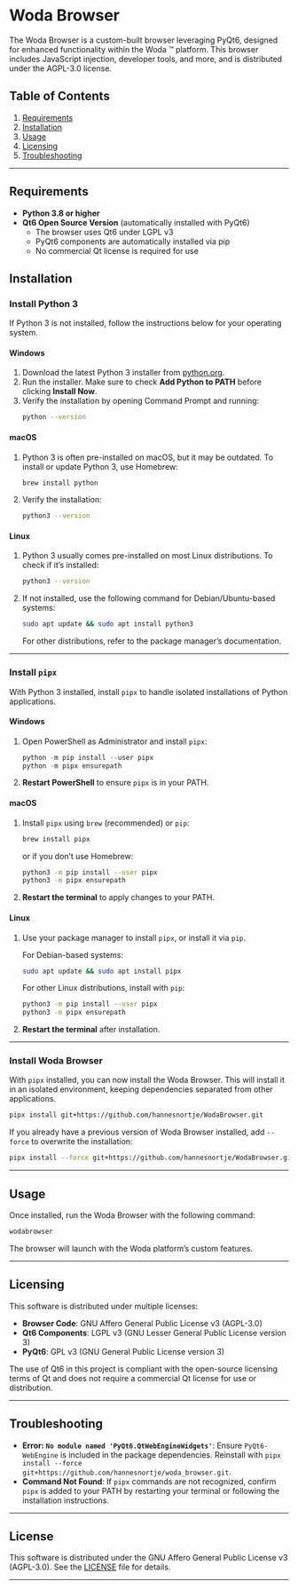 # Woda Browser

The Woda Browser is a custom-built browser leveraging PyQt6, designed for enhanced functionality within the Woda ™ platform. This browser includes JavaScript injection, developer tools, and more, and is distributed under the AGPL-3.0 license.

## Table of Contents
1. [Requirements](#requirements)
2. [Installation](#installation)
3. [Usage](#usage)
4. [Licensing](#licensing)
5. [Troubleshooting](#troubleshooting)

---

## Requirements

- **Python 3.8 or higher**
- **Qt6 Open Source Version** (automatically installed with PyQt6)
  - The browser uses Qt6 under LGPL v3
  - PyQt6 components are automatically installed via pip
  - No commercial Qt license is required for use

## Installation

### Install Python 3

If Python 3 is not installed, follow the instructions below for your operating system.

#### Windows

1. Download the latest Python 3 installer from [python.org](https://www.python.org/downloads/).
2. Run the installer. Make sure to check **Add Python to PATH** before clicking **Install Now**.
3. Verify the installation by opening Command Prompt and running:
   ```bash
   python --version
   ```

#### macOS

1. Python 3 is often pre-installed on macOS, but it may be outdated. To install or update Python 3, use Homebrew:
   ```bash
   brew install python
   ```

2. Verify the installation:
   ```bash
   python3 --version
   ```

#### Linux

1. Python 3 usually comes pre-installed on most Linux distributions. To check if it’s installed:
   ```bash
   python3 --version
   ```

2. If not installed, use the following command for Debian/Ubuntu-based systems:
   ```bash
   sudo apt update && sudo apt install python3
   ```

   For other distributions, refer to the package manager’s documentation.

---

### Install `pipx`

With Python 3 installed, install `pipx` to handle isolated installations of Python applications.

#### Windows

1. Open PowerShell as Administrator and install `pipx`:
   ```powershell
   python -m pip install --user pipx
   python -m pipx ensurepath
   ```

2. **Restart PowerShell** to ensure `pipx` is in your PATH.

#### macOS

1. Install `pipx` using `brew` (recommended) or `pip`:

   ```bash
   brew install pipx
   ```

   or if you don’t use Homebrew:

   ```bash
   python3 -m pip install --user pipx
   python3 -m pipx ensurepath
   ```

2. **Restart the terminal** to apply changes to your PATH.

#### Linux

1. Use your package manager to install `pipx`, or install it via `pip`.

   For Debian-based systems:
   ```bash
   sudo apt update && sudo apt install pipx
   ```

   For other Linux distributions, install with `pip`:
   ```bash
   python3 -m pip install --user pipx
   python3 -m pipx ensurepath
   ```

2. **Restart the terminal** after installation.

---

### Install Woda Browser

With `pipx` installed, you can now install the Woda Browser. This will install it in an isolated environment, keeping dependencies separated from other applications.

```bash
pipx install git+https://github.com/hannesnortje/WodaBrowser.git
```

If you already have a previous version of Woda Browser installed, add `--force` to overwrite the installation:

```bash
pipx install --force git+https://github.com/hannesnortje/WodaBrowser.git
```

---

## Usage

Once installed, run the Woda Browser with the following command:

```bash
wodabrowser
```

The browser will launch with the Woda platform’s custom features.

---

## Licensing

This software is distributed under multiple licenses:

- **Browser Code**: GNU Affero General Public License v3 (AGPL-3.0)
- **Qt6 Components**: LGPL v3 (GNU Lesser General Public License version 3)
- **PyQt6**: GPL v3 (GNU General Public License version 3)

The use of Qt6 in this project is compliant with the open-source licensing terms of Qt and does not require a commercial Qt license for use or distribution.

---

## Troubleshooting

- **Error: `No module named 'PyQt6.QtWebEngineWidgets'`**: Ensure `PyQt6-WebEngine` is included in the package dependencies. Reinstall with `pipx install --force git+https://github.com/hannesnortje/woda_browser.git`.
- **Command Not Found**: If `pipx` commands are not recognized, confirm `pipx` is added to your PATH by restarting your terminal or following the installation instructions.

---

## License

This software is distributed under the GNU Affero General Public License v3 (AGPL-3.0). See the [LICENSE](LICENSE) file for details.

---